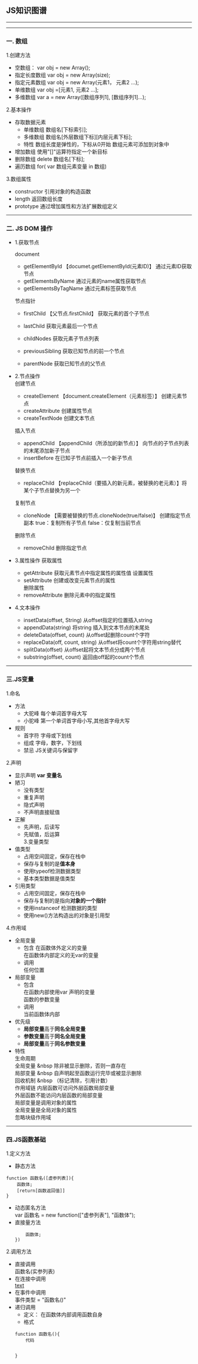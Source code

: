 ## JS知识图谱
---
---


### 一. 数组

  1.创建方法
  + 空数组： var obj = new Array();		 
  + 指定长度数组  var obj = new Array(size);		
  + 指定元素数组  var obj = new Array(元素1， 元素2 ...);			
  + 单维数组  var obj =[元素1, 元素2 ...];	
  + 多维数组  var a = new Array([数组序列1], [数组序列1]...);			
  
  2.基本操作
  + 存取数据元素
    - 单维数组  数组名[下标索引];
    - 多维数组  数组名[外层数组下标][内层元素下标];
    - 特性  数组长度是弹性的，下标从0开始 数组元素可添加到对象中
  + 增加数组  使用"[]"运算符指定一个新目标
  + 删除数组  delete 数组名[下标];	
  + 遍历数组  for( var 数组元素变量 in 数组)	
  
  3.数组属性
  + constructor  引用对象的构造函数
  + length  返回数组长度
  + prototype 通过增加属性和方法扩展数组定义
  
---
### 二. JS DOM 操作
   + 1.获取节点   
   
     document	
      - getElementById 【documet.getElementById(元素ID)】  通过元素ID获取节点	
      - getElementsByName  通过元素的name属性获取节点	 
      - getElementsByTagName 通过元素标签获取节点	
      
     节点指针 
      - firstChild 【父节点.firstChild】  获取元素的首个子节点
     
      - lastChild  获取元素最后一个节点	
     
      - childNodes 获取元素子节点列表	
     
      - previousSibling  获取已知节点的前一个节点	
     
      - parentNode 获取已知节点的父节点	
	 
  + 2.节点操作  
    创建节点 
    - createElement 【document.createElement（元素标签）】  创建元素节点
    - createAttribute 创建属性节点
    - createTextNode  创建文本节点
    
    插入节点  
    - appendChild 【appendChild（所添加的新节点）】  向节点的子节点列表的末尾添加新子节点
    - insertBefore 在已知子节点前插入一个新子节点
    
    替换节点  
    - replaceChild  【replaceChild（要插入的新元素，被替换的老元素）】将某个子节点替换为另一个
    
    复制节点  
    - cloneNode 【需要被替换的节点.cloneNode(true/false)】 创建指定节点副本 true：复制所有子节点 false：仅复制当前节点  
    
    删除节点  
    - removeChild 删除指定节点
    
  + 3.属性操作
    获取属性	
    - getAttribute	获取元素节点中指定属性的属性值	
    设置属性	
    - setAttribute	创建或改变元素节点的属性	
    删除属性	
    - removeAttribute	删除元素中的指定属性		
  + 4.文本操作  
    - insetData(offset, String)	从offset指定的位置插入string	
    - appendData(string)	将string 插入到文本节点的末尾处	
    - deleteData(offset, count)	从offset起删除count个字符	
    - replaceData(off, count, string)	从offset将count个字符用string替代
    - splitData(offset)	从offset起将文本节点分成两个节点	
    - substring(offset, count)	返回由off起的count个节点
  
---
### 三.JS变量	
1.命名
   + 方法	
     + 大驼峰  每个单词首字母大写	 
     + 小驼峰  第一个单词首字母小写,其他首字母大写				 
   + 规则		
     + 首字符 字母或下划线	
     + 组成 字母，数字，下划线	
     + 禁忌 JS关键词与保留字		
     
2.声明
  + 显示声明  **var 变量名**  
  + 陋习  
    + 没有类型  
    + 重复声明  
    + 隐式声明  
    + 不声明直接赋值  
  + 正解  
    + 先声明，后读写  
    + 先赋值，后运算  
3.变量类型  
  + 值类型  
    + 占用空间固定，保存在栈中
    + 保存与复制的是**值本身**  
    + 使用typeof检测数据类型  
    + 基本类型数据是值类型  
  + 引用类型  
    + 占用空间固定，保存在栈中  
    + 保存与复制的是指向**对象的一个指针**  
    + 使用instanceof 检测数据的类型  
    + 使用new()方法构造出的对象是引用型  
    
4.作用域   
  + 全局变量    
    + 包含
      在函数体外定义的变量    
      在函数体内部定义的无var的变量  
    + 调用  
      任何位置   
  + 局部变量   
    + 包含  
      在函数内部使用var 声明的变量  
      函数的参数变量  
    + 调用  
      当前函数体内部  
  + 优先级  
    + **局部变量**高于**同名全局变量**  
    + **参数变量**高于**同名全局变量**  
    + **局部变量**高于**同名参数变量**  
  + 特性  
    生命周期  
      全局变量  &nbsp 除非被显示删除，否则一直存在  
      局部变量  &nbsp 自声明起至函数运行完毕或被显示删除  
      回收机制  &nbsp （标记清除，引用计数）  
    作用域链
      内层函数可访问外层函数局部变量  
      外层函数不能访问内层函数的局部变量  
    局部变量是调用对象的属性  
    全局变量是全局对象的属性  
    忽略块级作用域  
  
---
### 四.JS函数基础  
1.定义方法  
+ 静态方法  
```
function 函数名([虚参列表]){
    函数体;
    [return[函数返回值]]
}
```
+ 动态匿名方法  
  var 函数名 = new function(["虚参列表"], "函数体");  
+ 直接量方法  
  ```函数名 = function(["虚参列表"]{
      函数体;
  })
  ```
2.调用方法  
  + 直接调用  
    函数名(实参列表)
  + 在连接中调用  
    <a href="javascript: 函数名()">text</a>  
  + 在事件中调用  
    事件类型 = "函数名()"  
  + 递归调用  
    + 定义： 在函数体内部调用函数自身  
    + 格式
    ```
    function 函数名(){
        代码
	
	
    }
    ```
      
    
      
	
  

   
     
      
    
